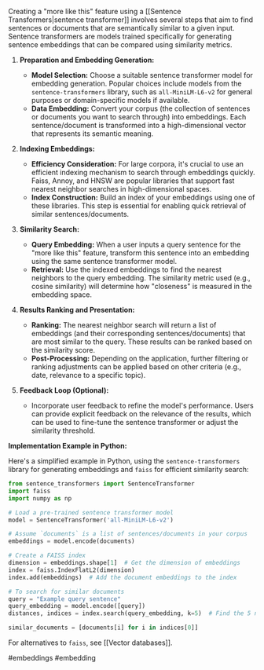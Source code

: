 Creating a "more like this" feature using a [[Sentence Transformers|sentence transformer]] involves several steps that aim to find sentences or documents that are semantically similar to a given input. Sentence transformers are models trained specifically for generating sentence embeddings that can be compared using similarity metrics.

1. **Preparation and Embedding Generation:**

   - **Model Selection:** Choose a suitable sentence transformer model for embedding generation. Popular choices include models from the `sentence-transformers` library, such as `all-MiniLM-L6-v2` for general purposes or domain-specific models if available.
   - **Data Embedding:** Convert your corpus (the collection of sentences or documents you want to search through) into embeddings. Each sentence/document is transformed into a high-dimensional vector that represents its semantic meaning.

2. **Indexing Embeddings:**

   - **Efficiency Consideration:** For large corpora, it's crucial to use an efficient indexing mechanism to search through embeddings quickly. Faiss, Annoy, and HNSW are popular libraries that support fast nearest neighbor searches in high-dimensional spaces.
   - **Index Construction:** Build an index of your embeddings using one of these libraries. This step is essential for enabling quick retrieval of similar sentences/documents.

3. **Similarity Search:**

   - **Query Embedding:** When a user inputs a query sentence for the "more like this" feature, transform this sentence into an embedding using the same sentence transformer model.
   - **Retrieval:** Use the indexed embeddings to find the nearest neighbors to the query embedding. The similarity metric used (e.g., cosine similarity) will determine how "closeness" is measured in the embedding space.

4. **Results Ranking and Presentation:**

   - **Ranking:** The nearest neighbor search will return a list of embeddings (and their corresponding sentences/documents) that are most similar to the query. These results can be ranked based on the similarity score.
   - **Post-Processing:** Depending on the application, further filtering or ranking adjustments can be applied based on other criteria (e.g., date, relevance to a specific topic).

5. **Feedback Loop (Optional):**

   - Incorporate user feedback to refine the model's performance. Users can provide explicit feedback on the relevance of the results, which can be used to fine-tune the sentence transformer or adjust the similarity threshold.

**Implementation Example in Python:**

Here's a simplified example in Python, using the `sentence-transformers` library for generating embeddings and `faiss` for efficient similarity search:

```python
from sentence_transformers import SentenceTransformer
import faiss
import numpy as np

# Load a pre-trained sentence transformer model
model = SentenceTransformer('all-MiniLM-L6-v2')

# Assume `documents` is a list of sentences/documents in your corpus
embeddings = model.encode(documents)

# Create a FAISS index
dimension = embeddings.shape[1]  # Get the dimension of embeddings
index = faiss.IndexFlatL2(dimension)
index.add(embeddings)  # Add the document embeddings to the index

# To search for similar documents
query = "Example query sentence"
query_embedding = model.encode([query])
distances, indices = index.search(query_embedding, k=5)  # Find the 5 nearest neighbors

similar_documents = [documents[i] for i in indices[0]]
```

For alternatives to `faiss`, see [[Vector databases]].

<!-- Keywords -->
#embeddings #embedding
<!-- /Keywords -->
